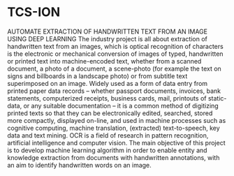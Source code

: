 # TCS-ION

AUTOMATE EXTRACTION OF HANDWRITTEN TEXT FROM AN IMAGE USING DEEP LEARNING
The industry project is all about extraction of handwritten text from an images, which is optical recognition of characters is the electronic or mechanical conversion of images of typed, handwritten or printed text into machine-encoded text, whether from a scanned document, a photo of a document,
a scene-photo (for example the text on signs and billboards in a landscape photo) or from subtitle text superimposed on an image. 
Widely used as a form of data entry from printed paper data records – whether passport documents, invoices, bank statements, computerized receipts, business cards, mail, printouts of static-data, or any suitable documentation – it is a common method of digitizing printed texts so that they can be electronically edited, searched, stored more compactly, displayed on-line, and used in machine processes such as cognitive computing, machine translation, (extracted) text-to-speech, key data and text mining. 
OCR is a field of research in pattern recognition, artificial intelligence and computer vision. The main objective of this project is to develop machine learning algorithm in order to enable entity and knowledge extraction from documents with handwritten annotations, with an aim to identify handwritten words on an image.
